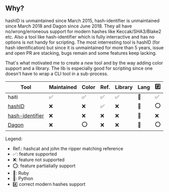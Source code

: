 ## Why?

hashID is unmaintained since March 2015, hash-identifier is unmaintained since
March 2018 and Dagon since June 2018. They all have no/wrong/erroneous support
for modern hashes like Keccak/SHA3/Blake2 etc.
Also a tool like hash-identifier which is fully interractive and has no options
is not handy for scripting.
The most interresting tool is hashID (for hash identification) but since it is
unmaintained for more than 5 years, issue and open PR are stacking, bugs remain
and some features keep lacking.

That's what motivated me to create a *new* tool and by the way adding color
support and a library. The lib is especially good for scripting since one
doesn't have to wrap a CLI tool in a sub-process.

Tool                 | Maintained | Color | Ref. | Library | Lang | ️:hash:
---------------------|------------|-------|------|---------|------|---------------
haiti                | ✅          | ✅     | ✅    | ✅       | 💎   | ✅
[hashID][1]          | ❌          | ❌     | ✅    | ❌       | 🐍   | ⭕️
[hash-identifier][2] | ❌          | ❌     | ❌    | ❌       | 🐍   | ❌
[Dagon][3]           | ❌          | ⭕️    | ❌    | ❌       | 🐍   | ⭕️

Legend:

- Ref.: hashcat and john the ripper matching reference
- ✅: feature supported
- ❌: feature not supported
- ⭕️: feature partialially support
- 💎: Ruby
- 🐍: Python
- :hash: correct modern hashes support

[1]:https://github.com/psypanda/hashID
[2]:https://github.com/blackploit/hash-identifier
[3]:https://github.com/Ekultek/Dagon

